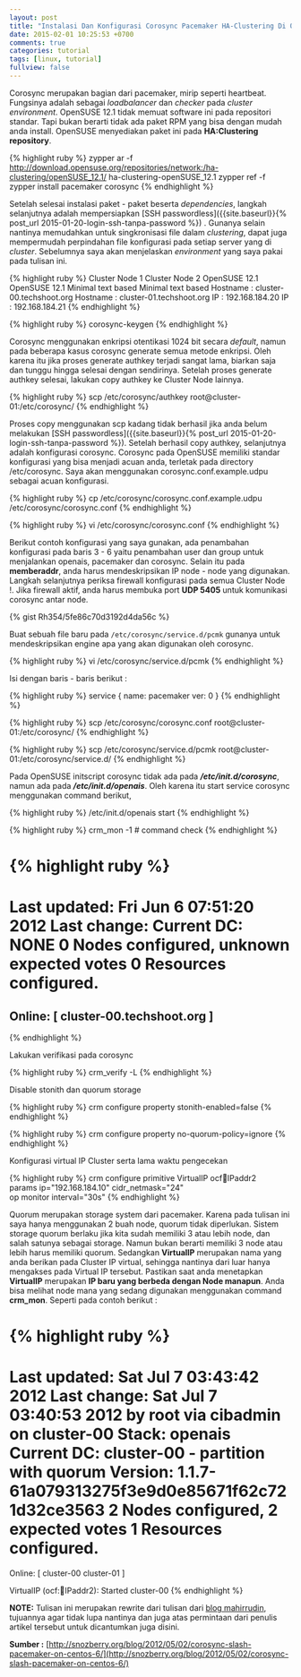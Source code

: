 ```yaml
---
layout: post
title: "Instalasi Dan Konfigurasi Corosync Pacemaker HA-Clustering Di OpenSUSE"
date: 2015-02-01 10:25:53 +0700
comments: true
categories: tutorial
tags: [linux, tutorial]
fullview: false
---
```

Corosync merupakan bagian dari pacemaker, mirip seperti heartbeat. Fungsinya adalah sebagai *loadbalancer* dan *checker* pada *cluster environment*. OpenSUSE 12.1 tidak memuat software ini pada repositori standar. Tapi bukan berarti tidak ada paket RPM yang bisa dengan mudah anda install. OpenSUSE menyediakan paket ini pada **HA:Clustering repository**.

{% highlight ruby %}
zypper ar -f http://download.opensuse.org/repositories/network:/ha-clustering/openSUSE_12.1/ ha-clustering-openSUSE_12.1
zypper ref -f
zypper install pacemaker corosync
{% endhighlight %}

Setelah selesai instalasi paket - paket beserta *dependencies*, langkah selanjutnya adalah mempersiapkan [SSH passwordless]({{site.baseurl}}{% post_url 2015-01-20-login-ssh-tanpa-password %}) . Gunanya selain nantinya memudahkan untuk singkronisasi file dalam *clustering*, dapat juga mempermudah perpindahan file konfigurasi pada setiap server yang di *cluster*. Sebelumnya saya akan menjelaskan *environment* yang saya pakai pada tulisan ini.

{% highlight ruby %}
Cluster Node 1                              Cluster Node 2
OpenSUSE 12.1                               OpenSUSE 12.1
Minimal text based                          Minimal text based
Hostname : cluster-00.techshoot.org         Hostname : cluster-01.techshoot.org
IP : 192.168.184.20                         IP : 192.168.184.21
{% endhighlight %}

{% highlight ruby %}
corosync-keygen
{% endhighlight %}

Corosync menggunakan enkripsi otentikasi 1024 bit secara *default*, namun pada beberapa kasus corosync generate semua metode enkripsi. Oleh karena itu jika proses generate authkey terjadi sangat lama, biarkan saja dan tunggu hingga selesai dengan sendirinya. Setelah proses generate authkey selesai, lakukan copy authkey ke Cluster Node lainnya.

{% highlight ruby %}
scp /etc/corosync/authkey root@cluster-01:/etc/corosync/
{% endhighlight %}

Proses copy menggunakan scp kadang tidak berhasil jika anda belum melakukan [SSH passwordless]({{site.baseurl}}{% post_url 2015-01-20-login-ssh-tanpa-password %}). Setelah berhasil copy authkey, selanjutnya adalah konfigurasi corosync. Corosync pada OpenSUSE memiliki standar konfigurasi yang bisa menjadi acuan anda, terletak pada directory /etc/corosync. Saya akan menggunakan corosync.conf.example.udpu sebagai acuan konfigurasi.

{% highlight ruby %}
cp /etc/corosync/corosync.conf.example.udpu /etc/corosync/corosync.conf
{% endhighlight %}

{% highlight ruby %}
vi /etc/corosync/corosync.conf
{% endhighlight %}

Berikut contoh konfigurasi yang saya gunakan, ada penambahan konfigurasi pada baris 3 - 6 yaitu penambahan user dan group untuk menjalankan openais, pacemaker dan corosync. Selain itu pada **memberaddr**, anda harus mendeskripsikan IP node - node yang digunakan. Langkah selanjutnya periksa firewall konfigurasi pada semua Cluster Node !. Jika firewall aktif, anda harus membuka port **UDP 5405** untuk komunikasi corosync antar node.

{% gist Rh354/5fe86c70d3192d4da56c %}

Buat sebuah file baru pada `/etc/corosync/service.d/pcmk` gunanya untuk mendeskripsikan engine apa yang akan digunakan oleh corosync.

{% highlight ruby %}
vi /etc/corosync/service.d/pcmk
{% endhighlight %}

Isi dengan baris - baris berikut :

{% highlight ruby %}
service {
name: pacemaker
ver: 0
}
{% endhighlight %}

{% highlight ruby %}
scp /etc/corosync/corosync.conf root@cluster-01:/etc/corosync/
{% endhighlight %}

{% highlight ruby %}
scp /etc/corosync/service.d/pcmk root@cluster-01:/etc/corosync/service.d/
{% endhighlight %}

Pada OpenSUSE initscript corosync tidak ada pada **_/etc/init.d/corosync_**, namun ada pada **_/etc/init.d/openais_**. Oleh karena itu start service corosync menggunakan command berikut,

{% highlight ruby %}
/etc/init.d/openais start
{% endhighlight %}

{% highlight ruby %}
crm_mon -1 # command check
{% endhighlight %}

{% highlight ruby %}
============
Last updated: Fri Jun 6 07:51:20 2012
Last change: 
Current DC: NONE
0 Nodes configured, unknown expected votes
0 Resources configured.
============
Online: [ cluster-00.techshoot.org ]
------------------------------
{% endhighlight %}

Lakukan verifikasi pada corosync

{% highlight ruby %}
crm_verify -L
{% endhighlight %}

Disable stonith dan quorum storage

{% highlight ruby %}
crm configure property stonith-enabled=false
{% endhighlight %}

{% highlight ruby %}
crm configure property no-quorum-policy=ignore
{% endhighlight %}

Konfigurasi virtual IP Cluster serta lama waktu pengecekan

{% highlight ruby %}
crm configure primitive VirtualIP ocf:heartbeat:IPaddr2 \
        params ip="192.168.184.10" cidr_netmask="24" \
        op monitor interval="30s"
{% endhighlight %}

Quorum merupakan storage system dari pacemaker. Karena pada tulisan ini saya hanya menggunakan 2 buah node, quorum tidak diperlukan. Sistem storage quorum berlaku jika kita sudah memiliki 3 atau lebih node, dan salah satunya sebagai storage. Namun bukan berarti memiliki 3 node atau lebih harus memiliki quorum. Sedangkan **VirtualIP** merupakan nama yang anda berikan pada Cluster IP virtual, sehingga nantinya dari luar hanya mengakses pada Virtual IP tersebut. Pastikan saat anda menetapkan **VirtualIP** merupakan **IP baru yang berbeda dengan Node manapun**. Anda bisa melihat node mana yang sedang digunakan menggunakan command **crm_mon**. Seperti pada contoh berikut :

{% highlight ruby %}
============
Last updated: Sat Jul  7 03:43:42 2012
Last change: Sat Jul  7 03:40:53 2012 by root via cibadmin on cluster-00
Stack: openais
Current DC: cluster-00 - partition with quorum
Version: 1.1.7-61a079313275f3e9d0e85671f62c721d32ce3563
2 Nodes configured, 2 expected votes
1 Resources configured.
============

Online: [ cluster-00 cluster-01 ]

VirtualIP       (ocf::heartbeat:IPaddr2):       Started cluster-00
{% endhighlight %}

**NOTE:**
Tulisan ini merupakan rewrite dari tulisan dari [blog mahirrudin](mahirrudin.com), tujuannya agar tidak lupa nantinya dan juga atas permintaan dari penulis artikel tersebut untuk dicantumkan juga disini. 

**Sumber :**
[http://snozberry.org/blog/2012/05/02/corosync-slash-pacemaker-on-centos-6/](http://snozberry.org/blog/2012/05/02/corosync-slash-pacemaker-on-centos-6/)